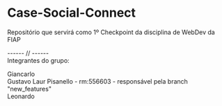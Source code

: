 # Case-Social-Connect
Repositório que servirá como 1º Checkpoint da disciplina de WebDev da FIAP

------ // ------ <br>
Integrantes do grupo: <br>

Giancarlo <br>
Gustavo Laur Pisanello - rm:556603 - responsável pela branch "new_features" <br>
Leonardo
